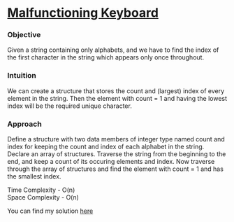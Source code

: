 # [Malfunctioning Keyboard](https://github.com/dscnsec/DSC-NSEC-Algorithms/blob/master/2.%20String/unique_char/unique_char.md)

### Objective

Given a string containing only alphabets, and we have to find the index of the first character in the string which appears only once throughout.

### Intuition

We can create a structure that stores the count and (largest) index of every element in the string. Then the element with count = 1 and having the lowest index will be the required
unique character.

### Approach

Define a structure with two data members of integer type named count and index for keeping the count and index of each alphabet in the string. Declare an array of structures.
Traverse the string from the beginning to the end, and keep a count of its occuring elements and index. Now traverse through the array of structures and find the element with 
count = 1 and has the smallest index.


Time Complexity - O(n) <br>
Space Complexity - O(n) <br>


You can find my solution [here](https://github.com/dscnsec/DSC-NSEC-Algorithms/blob/master/2.%20String/unique_char/unique_character_harikrishnan.cpp)
